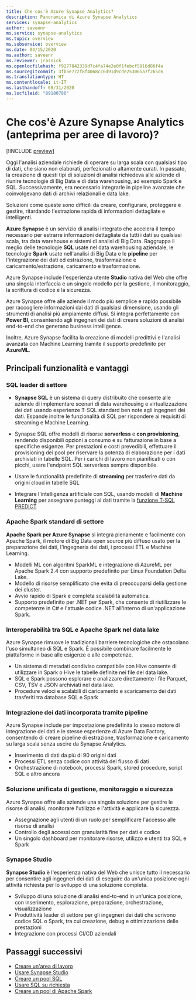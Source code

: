```yaml
---
title: Che cos'è Azure Synapse Analytics?
description: Panoramica di Azure Synapse Analytics
services: synapse-analytics
author: saveenr
ms.service: synapse-analytics
ms.topic: overview
ms.subservice: overview
ms.date: 04/15/2020
ms.author: saveenr
ms.reviewer: jrasnick
ms.openlocfilehash: f9277842339d7c4fa74e2e0f1febcf5916d86f4a
ms.sourcegitcommit: 3fb5e772f8f4068cc6d91d9cde253065a7f265d6
ms.translationtype: HT
ms.contentlocale: it-IT
ms.lasthandoff: 08/31/2020
ms.locfileid: "89180780"
---
```

# <a name="what-is-azure-synapse-analytics-workspaces-preview"></a>Che cos'è Azure Synapse Analytics (anteprima per aree di lavoro)?

[!INCLUDE [preview](includes/note-preview.md)]

Oggi l'analisi aziendale richiede di operare su larga scala con qualsiasi tipo di dati, che siano non elaborati, perfezionati o altamente curati. In passato, la creazione di questi tipi di soluzioni di analisi richiedeva alle aziende di riunire tecnologie di Big Data e di data warehousing, ad esempio Spark e SQL. Successivamente, era necessario integrarle in pipeline avanzate che coinvolgevano dati di archivi relazionali e data lake.  

Soluzioni come queste sono difficili da creare, configurare, proteggere e gestire, ritardando l'estrazione rapida di informazioni dettagliate e intelligenti.

**Azure Synapse** è un servizio di analisi integrato che accelera il tempo necessario per estrarre informazioni dettagliate da tutti i dati su qualsiasi scala, tra data warehouse e sistemi di analisi di Big Data. Raggruppa il meglio delle tecnologie **SQL** usate nel data warehousing aziendale, le tecnologie **Spark** usate nell'analisi di Big Data e le **pipeline** per l'integrazione dei dati ed estrazione, trasformazione e caricamento/estrazione, caricamento e trasformazione.

Azure Synapse include l'esperienza utente **Studio** nativa del Web che offre una singola interfaccia e un singolo modello per la gestione, il monitoraggio, la scrittura di codice e la sicurezza.

Azure Synapse offre alle aziende il modo più semplice e rapido possibile per raccogliere informazioni dai dati di qualsiasi dimensione, usando gli strumenti di analisi più ampiamente diffusi. Si integra perfettamente con **Power BI**, consentendo agli ingegneri dei dati di creare soluzioni di analisi end-to-end che generano business intelligence.

Inoltre, Azure Synapse facilita la creazione di modelli predittivi e l'analisi avanzata con Machine Learning tramite il supporto predefinito per **AzureML**.

## <a name="key-features--benefits"></a>Principali funzionalità e vantaggi

### <a name="industry-leading-sql"></a>SQL leader di settore

* **Synapse SQL** è un sistema di query distribuito che consente alle aziende di implementare scenari di data warehousing e virtualizzazione dei dati usando esperienze T-SQL standard ben note agli ingegneri dei dati. Espande inoltre le funzionalità di SQL per rispondere ai requisiti di streaming e Machine Learning.

* Synapse SQL offre modelli di risorse **serverless** e **con provisioning**, rendendo disponibili opzioni a consumo e su fatturazione in base a specifiche esigenze. Per prestazioni e costi prevedibili, effettuare il provisioning dei pool per riservare la potenza di elaborazione per i dati archiviati in tabelle SQL. Per i carichi di lavoro non pianificati o con picchi, usare l'endpoint SQL serverless sempre disponibile.
* Usare le funzionalità predefinite di **streaming** per trasferire dati da origini cloud in tabelle SQL
* Integrare l'intelligenza artificiale con SQL, usando modelli di **Machine Learning** per assegnare punteggi ai dati tramite la [funzione T-SQL PREDICT](https://docs.microsoft.com/sql/t-sql/queries/predict-transact-sql?view=azure-sqldw-latest)

### <a name="industry-standard-apache-spark"></a>Apache Spark standard di settore

**Apache Spark per Azure Synapse** si integra pienamente e facilmente con Apache Spark, il motore di Big Data open source più diffuso usato per la preparazione dei dati, l'ingegneria dei dati, i processi ETL e Machine Learning.

* Modelli ML con algoritmi SparkML e integrazione di AzureML per Apache Spark 2.4 con supporto predefinito per Linux Foundation Delta Lake.
* Modello di risorse semplificato che evita di preoccuparsi della gestione dei cluster.
* Avvio rapido di Spark e completa scalabilità automatica.
* Supporto predefinito per .NET per Spark, che consente di riutilizzare le competenze in C# e l'attuale codice .NET all'interno di un'applicazione Spark.

### <a name="interop-of-sql-and-apache-spark-on-your-data-lake"></a>Interoperabilità tra SQL e Apache Spark nel data lake

Azure Synapse rimuove le tradizionali barriere tecnologiche che ostacolano l'uso simultaneo di SQL e Spark. È possibile combinare facilmente le piattaforme in base alle esigenze e alle competenze.

* Un sistema di metadati condiviso compatibile con Hive consente di utilizzare in Spark o Hive le tabelle definite nei file del data lake.
* SQL e Spark possono esplorare e analizzare direttamente i file Parquet, CSV, TSV e JSON archiviati nel data lake.
* Procedure veloci e scalabili di caricamento e scaricamento dei dati trasferiti tra database SQL e Spark

### <a name="built-in-data-integration-via-pipelines"></a>Integrazione dei dati incorporata tramite pipeline

Azure Synapse include per impostazione predefinita lo stesso motore di integrazione dei dati e le stesse esperienze di Azure Data Factory, consentendo di creare pipeline di estrazione, trasformazione e caricamento su larga scala senza uscire da Synapse Analytics.

* Inserimento di dati da più di 90 origini dati
* Processi ETL senza codice con attività del flusso di dati
* Orchestrazione di notebook, processi Spark, stored procedure, script SQL e altro ancora

### <a name="unified-management-monitoring-and-security"></a>Soluzione unificata di gestione, monitoraggio e sicurezza

Azure Synapse offre alle aziende una singola soluzione per gestire le risorse di analisi, monitorare l'utilizzo e l'attività e applicare la sicurezza.

* Assegnazione agli utenti di un ruolo per semplificare l'accesso alle risorse di analisi
* Controllo degli accessi con granularità fine per dati e codice
* Un singolo dashboard per monitorare risorse, utilizzo e utenti tra SQL e Spark

### <a name="synapse-studio"></a>Synapse Studio

**Synapse Studio** è l'esperienza nativa del Web che unisce tutto il necessario per consentire agli ingegneri dei dati di eseguire da un'unica posizione ogni attività richiesta per lo sviluppo di una soluzione completa.

* Sviluppo di una soluzione di analisi end-to-end in un'unica posizione, con inserimento, esplorazione, preparazione, orchestrazione, visualizzazione
* Produttività leader di settore per gli ingegneri dei dati che scrivono codice SQL o Spark, tra cui creazione, debug e ottimizzazione delle prestazioni
* Integrazione con processi CI/CD aziendali

## <a name="next-steps"></a>Passaggi successivi

* [Creare un'area di lavoro](quickstart-create-workspace.md)
* [Usare Synapse Studio](quickstart-synapse-studio.md)
* [Creare un pool SQL](quickstart-create-sql-pool-portal.md)
* [Usare SQL su richiesta](quickstart-sql-on-demand.md)
* [Creare un pool di Apache Spark](quickstart-create-apache-spark-pool-portal.md)
